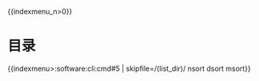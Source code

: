 {{indexmenu_n>0}}

# 目录

{{indexmenu>:software:cli:cmd#5 | skipfile=/(list_dir)/  nsort dsort msort}}

